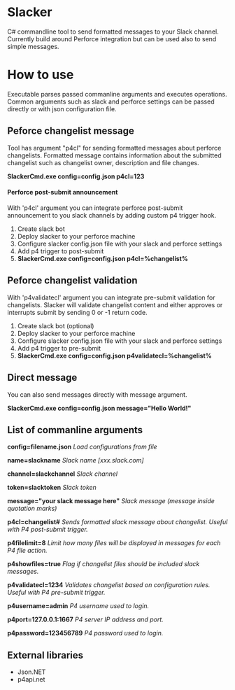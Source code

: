 # Slacker

C# commandline tool to send formatted messages to your Slack channel. Currently build around Perforce integration but can be used also to send simple messages.

# How to use
Executable parses passed commanline arguments and executes operations. Common arguments such as slack and perforce settings can be passed directly or with json configuration file.

## Peforce changelist message
Tool has argument "p4cl" for sending formatted messages about perforce changelists. Formatted message contains information about the submitted changelist such as changelist owner, description and file changes.

**SlackerCmd.exe config=config.json p4cl=123**

#### Perforce post-submit announcement
With 'p4cl' argument you can integrate perforce post-submit announcement to you slack channels by adding custom p4 trigger hook.

1. Create slack bot
2. Deploy slacker to your perforce machine
3. Configure slacker config.json file with your slack and perforce settings
4. Add p4 trigger to post-submit
 1. **SlackerCmd.exe config=config.json p4cl=%changelist%**
 
## Peforce changelist validation
With 'p4validatecl' argument you can integrate pre-submit validation for changelists. Slacker will validate changelist content and either approves or interrupts submit by sending 0 or -1 return code.

1. Create slack bot (optional)
2. Deploy slacker to your perforce machine
3. Configure slacker config.json file with your slack and perforce settings
4. Add p4 trigger to pre-submit
 1. **SlackerCmd.exe config=config.json p4validatecl=%changelist%**

## Direct message
You can also send messages directly with message argument.

**SlackerCmd.exe config=config.json message="Hello World!"**

## List of commanline arguments

**config=filename.json**
*Load configurations from file*

**name=slackname**
*Slack name [xxx.slack.com]*

**channel=slackchannel**
*Slack channel*

**token=slacktoken**
*Slack token*

**message="your slack message here"**
*Slack message (message inside quotation marks)*
            
**p4cl=changelist#**
*Sends formatted slack message about changelist. Useful with P4 post-submit trigger.*

**p4filelimit=8**
*Limit how many files will be displayed in messages for each P4 file action.*

**p4showfiles=true**
*Flag if changelist files should be included slack messages.*
            
**p4validatecl=1234**
*Validates changelist based on configuration rules. Useful with P4 pre-submit trigger.*

**p4username=admin**
*P4 username used to login.*

**p4port=127.0.0.1:1667**
*P4 server IP address and port.*

**p4password=123456789**
*P4 password used to login.*

## External libraries
* Json.NET
* p4api.net
